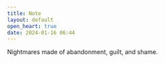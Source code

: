 ```yaml
---
title: Note
layout: default
open_heart: true
date: 2024-01-16 06:44
---
```


Nightmares made of abandonment, guilt, and shame.
